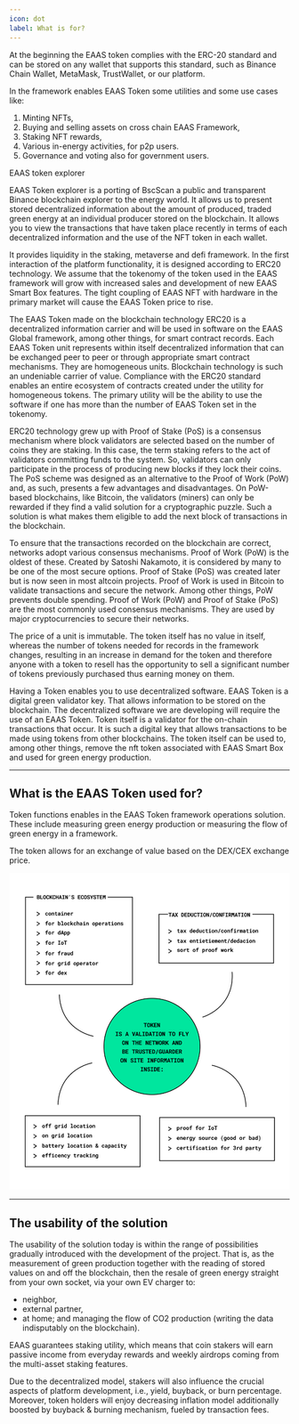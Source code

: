 ```yaml
---
icon: dot
label: What is for?
---
```

At the beginning the EAAS token complies with the ERC-20 standard and can be stored on any wallet that supports this standard, such as Binance Chain Wallet, MetaMask, TrustWallet, or our platform.
 
In the framework enables EAAS Token some utilities and some use cases like:
 
1. Minting NFTs,
2. Buying and selling assets on cross chain EAAS Framework,
3. Staking NFT rewards,
4. Various in-energy activities, for p2p users.
5. Governance and voting also for government users.
 
EAAS token explorer
 
EAAS Token explorer is a porting of BscScan a public and transparent Binance blockchain explorer to the energy world. It allows us to present stored decentralized information about the amount of produced, traded green energy at an individual producer stored on the blockchain. It allows you to view the transactions that have taken place recently in terms of each decentralized information and the use of the NFT token in each wallet.

It provides liquidity in the staking, metaverse and defi framework. In the first interaction of the platform functionality, it is designed according to ERC20 technology. We assume that the tokenomy of the token used in the EAAS framework will grow with increased sales and development of new EAAS Smart Box features. The tight coupling of EAAS NFT with hardware in the primary market will cause the EAAS Token price to rise.
 
The EAAS Token made on the blockchain technology ERC20 is a decentralized information carrier and will be used in software on the EAAS Global framework, among other things, for smart contract records. Each EAAS Token unit represents within itself decentralized information that can be exchanged peer to peer or through appropriate smart contract mechanisms. They are homogeneous units. Blockchain technology is such an undeniable carrier of value. Compliance with the ERC20 standard enables an entire ecosystem of contracts created under the utility for homogeneous tokens. The primary utility will be the ability to use the software if one has more than the number of EAAS Token set in the tokenomy.
 
ERC20 technology grew up with Proof of Stake (PoS) is a consensus mechanism where block validators are selected based on the number of coins they are staking. In this case, the term staking refers to the act of validators committing funds to the system. So, validators can only participate in the process of producing new blocks if they lock their coins. The PoS scheme was designed as an alternative to the Proof of Work (PoW) and, as such, presents a few advantages and disadvantages. On PoW-based blockchains, like Bitcoin, the validators (miners) can only be rewarded if they find a valid solution for a cryptographic puzzle. Such a solution is what makes them eligible to add the next block of transactions in the blockchain. 
 
To ensure that the transactions recorded on the blockchain are correct, networks adopt various consensus mechanisms. Proof of Work (PoW) is the oldest of these. Created by Satoshi Nakamoto, it is considered by many to be one of the most secure options. Proof of Stake (PoS) was created later but is now seen in most altcoin projects. Proof of Work is used in Bitcoin to validate transactions and secure the network. Among other things, PoW prevents double spending. Proof of Work (PoW) and Proof of Stake (PoS) are the most commonly used consensus mechanisms. They are used by major cryptocurrencies to secure their networks.
 
The price of a unit is immutable. The token itself has no value in itself, whereas the number of tokens needed for records in the framework changes, resulting in an increase in demand for the token and therefore anyone with a token to resell has the opportunity to sell a significant number of tokens previously purchased thus earning money on them.
 
Having a Token enables you to use decentralized software. EAAS Token is a digital green validator key. That allows information to be stored on the blockchain. The decentralized software we are developing will require the use of an EAAS Token. Token itself is a validator for the on-chain transactions that occur. It is such a digital key that allows transactions to be made using tokens from other blockchains. The token itself can be used to, among other things, remove the nft token associated with EAAS Smart Box and used for green energy production.

---

## What is the EAAS Token used for?

Token functions enables in the EAAS Token framework operations solution. These include measuring green energy production or measuring the flow of green energy in a framework.

The token allows for an exchange of value based on the DEX/CEX exchange price.

![The framework indicates where and how the token will be applied.](src/headers/token_is_a_validation.png)


---

## The usability of the solution

The usability of the solution today is within the range of possibilities gradually introduced with the development of the project. That is, as the measurement of green production together with the reading of stored values on and off the blockchain, then the resale of green energy straight from your own socket, via your own EV charger to:

- neighbor, 
- external partner, 
- at home; and managing the flow of CO2 production (writing the data indisputably on the blockchain).

EAAS guarantees staking utility, which means that coin stakers will earn passive income from everyday rewards and weekly airdrops coming from the multi-asset staking features.
 
Due to the decentralized model, stakers will also influence the crucial aspects of platform development, i.e., yield, buyback, or burn percentage. Moreover, token holders will enjoy decreasing inflation model additionally boosted by buyback & burning mechanism, fueled by transaction fees.